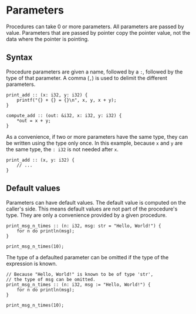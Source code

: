 # Parameters
Procedures can take 0 or more parameters. All parameters are passed by value. Parameters that are passed by pointer copy the pointer value, not the data where the pointer is pointing.

## Syntax
Procedure parameters are given a name, followed by a `:`, followed by the type of that parameter. A comma (`,`) is used to delimit the different parameters.
```onyx
print_add :: (x: i32, y: i32) {
    printf("{} + {} = {}\n", x, y, x + y);
}

compute_add :: (out: &i32, x: i32, y: i32) {
    *out = x + y;
}
```

As a convenience, if two or more parameters have the same type, they can be written using the type only once.
In this example, because `x` and `y` are the same type, the `: i32` is not needed after `x`.
```onyx
print_add :: (x, y: i32) {
    // ...
}
```

## Default values
Parameters can have default values. The default value is computed on the caller's side. This means default values are not part of the procedure's type. They are only a convenience provided by a given procedure.
```onyx
print_msg_n_times :: (n: i32, msg: str = "Hello, World!") {
    for n do println(msg);
}

print_msg_n_times(10);
```

The type of a defaulted parameter can be omitted if the type of the expression is known.
```onyx
// Because "Hello, World!" is known to be of type 'str',
// the type of msg can be omitted.
print_msg_n_times :: (n: i32, msg := "Hello, World!") {
    for n do println(msg);
}

print_msg_n_times(10);
```

